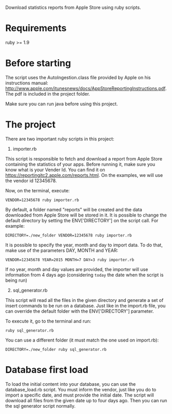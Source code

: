 Download statistics reports from Apple Store using ruby scripts.


Requirements
================

ruby >= 1.9


Before starting
================

The script uses the AutoIngestion.class file provided by Apple on his instructions manual: http://www.apple.com/itunesnews/docs/AppStoreReportingInstructions.pdf. The pdf is included in the project folder.

Make sure you can run java before using this project.


The project
================

There are two important ruby scripts in this project:

1. importer.rb

This script is responsible to fetch and download a report from Apple Store containing the statistics of your apps. Before running it, make sure you know what is your Vender Id. You can find it on https://reportingitc2.apple.com/reports.html. On the examples, we will use the vendor id 12345678.

Now, on the terminal, execute:

`VENDOR=12345678 ruby importer.rb`

By default, a folder named "reports" will be created and the data downloaded from Apple Store will be stored in it. It is possible to change the default directory by setting the ENV['DIRECTORY'] on the script call. For example:

`DIRECTORY=./new_folder VENDOR=12345678 ruby importer.rb`

It is possible to specify the year, month and day to import data. To do that, make use of the parameters DAY, MONTH and YEAR:

`VENDOR=12345678 YEAR=2015 MONTH=7 DAY=3 ruby importer.rb`

If no year, month and day values are provided, the importer will use information from 4 days ago (considering `today` the date when the script is being run)


2. sql_generator.rb

This script will read all the files in the given directory and generate a set of insert commands to be run on a database. Just like in the import.rb file, you can override the default folder with the ENV['DIRECTORY'] parameter.

To execute it, go to the terminal and run:

`ruby sql_generator.rb`

You can use a different folder (it must match the one used on import.rb):

`DIRECTORY=./new_folder ruby sql_generator.rb`


Database first load
==========================

To load the initial content into your database, you can use the database_load.rb script. You must inform the vendor, just like you do to import a specific date, and must provide the initial date. The script will download all files from the given date up to four days ago. Then you can run the sql generator script normally.
